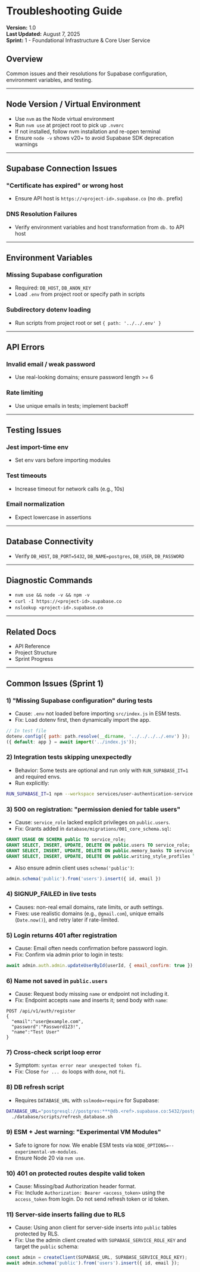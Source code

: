 # Troubleshooting Guide

**Version:** 1.0  
**Last Updated:** August 7, 2025  
**Sprint:** 1 - Foundational Infrastructure & Core User Service

## Overview

Common issues and their resolutions for Supabase configuration, environment variables, and testing.

---

## Node Version / Virtual Environment
- Use `nvm` as the Node virtual environment
- Run `nvm use` at project root to pick up `.nvmrc`
- If not installed, follow nvm installation and re-open terminal
- Ensure `node -v` shows v20+ to avoid Supabase SDK deprecation warnings

---

## Supabase Connection Issues

### "Certificate has expired" or wrong host
- Ensure API host is `https://<project-id>.supabase.co` (no `db.` prefix)

### DNS Resolution Failures
- Verify environment variables and host transformation from `db.` to API host

---

## Environment Variables

### Missing Supabase configuration
- Required: `DB_HOST`, `DB_ANON_KEY`
- Load `.env` from project root or specify path in scripts

### Subdirectory dotenv loading
- Run scripts from project root or set `{ path: '../../.env' }`

---

## API Errors

### Invalid email / weak password
- Use real-looking domains; ensure password length >= 6

### Rate limiting
- Use unique emails in tests; implement backoff

---

## Testing Issues

### Jest import-time env
- Set env vars before importing modules

### Test timeouts
- Increase timeout for network calls (e.g., 10s)

### Email normalization
- Expect lowercase in assertions

---

## Database Connectivity
- Verify `DB_HOST`, `DB_PORT=5432`, `DB_NAME=postgres`, `DB_USER`, `DB_PASSWORD`

---

## Diagnostic Commands
- `nvm use && node -v && npm -v`
- `curl -I https://<project-id>.supabase.co`
- `nslookup <project-id>.supabase.co`

---

## Related Docs
- API Reference
- Project Structure
- Sprint Progress

---

## Common Issues (Sprint 1)

### 1) "Missing Supabase configuration" during tests
- Cause: `.env` not loaded before importing `src/index.js` in ESM tests.
- Fix: Load dotenv first, then dynamically import the app.
```js
// In test file
dotenv.config({ path: path.resolve(__dirname, '../../../../.env') });
({ default: app } = await import('../index.js'));
```

### 2) Integration tests skipping unexpectedly
- Behavior: Some tests are optional and run only with `RUN_SUPABASE_IT=1` and required envs.
- Run explicitly:
```bash
RUN_SUPABASE_IT=1 npm --workspace services/user-authentication-service run test
```

### 3) 500 on registration: "permission denied for table users"
- Cause: `service_role` lacked explicit privileges on `public.users`.
- Fix: Grants added in `database/migrations/001_core_schema.sql`:
```sql
GRANT USAGE ON SCHEMA public TO service_role;
GRANT SELECT, INSERT, UPDATE, DELETE ON public.users TO service_role;
GRANT SELECT, INSERT, UPDATE, DELETE ON public.memory_banks TO service_role;
GRANT SELECT, INSERT, UPDATE, DELETE ON public.writing_style_profiles TO service_role;
```
- Also ensure admin client uses `schema('public')`:
```js
admin.schema('public').from('users').insert({ id, email })
```

### 4) SIGNUP_FAILED in live tests
- Causes: non-real email domains, rate limits, or auth settings.
- Fixes: use realistic domains (e.g., `@gmail.com`), unique emails (`Date.now()`), and retry later if rate-limited.

### 5) Login returns 401 after registration
- Cause: Email often needs confirmation before password login.
- Fix: Confirm via admin prior to login in tests:
```js
await admin.auth.admin.updateUserById(userId, { email_confirm: true });
```

### 6) Name not saved in `public.users`
- Cause: Request body missing `name` or endpoint not including it.
- Fix: Endpoint accepts `name` and inserts it; send body with `name`:
```http
POST /api/v1/auth/register
{
  "email":"user@example.com",
  "password":"Password123!",
  "name":"Test User"
}
```

### 7) Cross-check script loop error
- Symptom: `syntax error near unexpected token fi`.
- Fix: Close `for ... do` loops with `done`, not `fi`.

### 8) DB refresh script
- Requires `DATABASE_URL` with `sslmode=require` for Supabase:
```bash
DATABASE_URL="postgresql://postgres:***@db.<ref>.supabase.co:5432/postgres?sslmode=require" \
  ./database/scripts/refresh_database.sh
```

### 9) ESM + Jest warning: "Experimental VM Modules"
- Safe to ignore for now. We enable ESM tests via `NODE_OPTIONS=--experimental-vm-modules`.
- Ensure Node 20 via `nvm use`.

### 10) 401 on protected routes despite valid token
- Cause: Missing/bad Authorization header format.
- Fix: Include `Authorization: Bearer <access_token>` using the `access_token` from login. Do not send refresh token or id token.

### 11) Server-side inserts failing due to RLS
- Cause: Using anon client for server-side inserts into `public` tables protected by RLS.
- Fix: Use the admin client created with `SUPABASE_SERVICE_ROLE_KEY` and target the `public` schema:
```js
const admin = createClient(SUPABASE_URL, SUPABASE_SERVICE_ROLE_KEY);
await admin.schema('public').from('users').insert({ id, email });
``` 